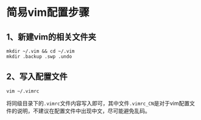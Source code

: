 # 简易vim配置步骤

## 1、新建vim的相关文件夹

```shell
mkdir ~/.vim && cd ~/.vim
mkdir .backup .swp .undo
```

## 2、写入配置文件

```shell
vim ~/.vimrc
```

将同级目录下的`.vimrc`文件内容写入即可，其中文件`.vimrc_CN`是对于vim配置文件的说明，不建议在配置文件中出现中文，尽可能避免乱码。
